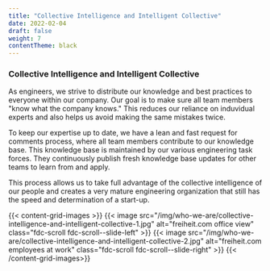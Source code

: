 ```yaml
---
title: "Collective Intelligence and Intelligent Collective"
date: 2022-02-04
draft: false
weight: 7
contentTheme: black
---
```


### Collective Intelligence and Intelligent Collective

As engineers, we strive to distribute our knowledge and best practices to everyone within our company. Our goal is to make sure all team members "know what the company knows." This reduces our reliance on induvidual experts and also helps us avoid making the same mistakes twice.

To keep our expertise up to date, we have a lean and fast request for comments process, where all team members contribute to our knowledge base. This knowledge base is maintained by our various engineering task forces. They continuously publish fresh knowledge base updates for other teams to learn from and apply.

This process allows us to take full advantage of the collective intelligence of our people and creates a very mature engineering organization that still has the speed and determination of a start-up.

{{< content-grid-images >}}
  {{< image src="/img/who-we-are/collective-intelligence-and-intelligent-collective-1.jpg" alt="freiheit.com office view" class="fdc-scroll fdc-scroll--slide-left" >}}
  {{< image src="/img/who-we-are/collective-intelligence-and-intelligent-collective-2.jpg" alt="freiheit.com employees at work" class="fdc-scroll fdc-scroll--slide-right" >}}
{{< /content-grid-images>}}
